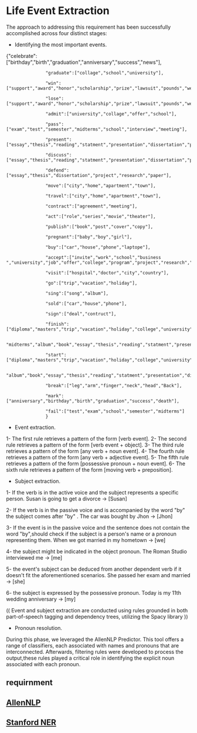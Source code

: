 
# Life Event Extraction

The approach to addressing this requirement has been successfully accomplished across four distinct stages:

- Identifying the most important events.

{"celebrate":["birthday","birth","graduation","anniversary","success","news"],

                   "graduate":["collage","school","university"],
                   
                   "win":["support","award","honor","scholarship","prize","lawsuit","pounds","weight"],
                   
                   "lose":["support","award","honor","scholarship","prize","lawsuit","pounds","weight"],
                   
                   "admit":["university","collage","offer","school"],
                   
                   "pass":["exam","test","semester","midterms","school","interview","meeting"],
                   
                   "present":["essay","thesis","reading","statment","presentation","dissertation","project","research","paper"],
                   
                   "discuss":["essay","thesis","reading","statment","presentation","dissertation","project","research","paper"],
                   
                   "defend":["essay","thesis","dissertation","project","research","paper"],
                   
                   "move":["city","home","apartment","town"],
                 
                   "travel":["city","home","apartment","town"],
                   
                   "contract":["agreement","meeting"],
                   
                   "act":["role","series","movie","theater"],
                   
                   "publish":["book","post","cover","copy"],
                   
                   "pregnant":["baby","boy","girl"],
                   
                   "buy":["car","house","phone","laptope"],
                   
                   "accept":["invite","work","school","business ","university","job","offer","college","program","project","research","paper","invitation"],
                   
                   "visit":["hospital","doctor","city","country"],
                   
                   "go":["trip","vacation","holiday"],
                   
                   "sing":["song","album"],
                   
                   "sold":["car","house","phone"],
                   
                   "sign":["deal","contruct"],
                   
                   "finish":["diploma","masters","trip","vacation","holiday","college","university","job","test","exam","school","semester",
                  
                   "midterms","album","book","essay","thesis","reading","statment","presentation","dissertation","project","research","paper"],
                   
                   "start":["diploma","masters","trip","vacation","holiday","college","university","job","test","exam","school","semester","midterms",
                   
                   "album","book","essay","thesis","reading","statment","presentation","dissertation","project","research","paper"],
                   
                   "break":["leg","arm","finger","neck","head","Back"],
                   
                   "mark":["anniversary","birthday","birth","graduation","success","death"],
                   
                   "fail":["test","exam","school","semester","midterms"]
                   }


- Event extraction.

1-  The first rule retrieves a pattern of the form [verb event].
2-  The second rule retrieves a pattern of the form [verb event + object].
3-  The third rule retrieves a pattern of the form [any verb + noun event].
4-  The fourth rule retrieves a pattern of the form [any verb + adjective event].
5-  The fifth rule retrieves a pattern of the form [possessive pronoun + noun event].
6-  The sixth rule retrieves a pattern of the form [moving verb + preposition].

- Subject extraction.

1-  If the verb is in the active voice and the subject represents a specific person.
    Susan is going to get a divorce  →  [Susan]  

2-  If the verb is in the passive voice and is accompanied by the word "by" the subject comes after "by" .
    The car was bought by Jhon → [Jhon]

3-  If the event is in the passive voice and the sentence does not contain the word "by",should check if the subject is a person's name or a pronoun representing them.
    When we got married in my hometown →  [we]

4-  the subject might be indicated in the object pronoun.
    The Roman Studio interviewed me  →  [me]

5-  the event's subject can be deduced from another dependent verb if it doesn't fit the aforementioned scenarios.
    She passed her exam and married  →  [she] 

6-  the subject is expressed by the possessive pronoun.
    Today is my 11th wedding anniversary → [my] 

(( Event and subject extraction are conducted using rules grounded in both part-of-speech tagging and dependency trees, utilizing the Spacy library ))

- Pronoun resolution.

During this phase, we leveraged the AllenNLP Predictor.
This tool offers a range of classifiers, each associated with names and pronouns that are interconnected. 
Afterwards, filtering rules were developed to process the output,these rules played a critical role in identifying the explicit noun associated with each pronoun.

## requirnment 

[AllenNLP](https://storage.googleapis.com/allennlp-public-models/coref-spanbert-large-2021.03.10.tar.gz)
-------------------------------------------------------------------------------------------------------------------------------------------
[Stanford NER](https://github.com/amiangshu/SentiSE/blob/master/edu/stanford/nlp/models/ner/english.all.3class.caseless.distsim.crf.ser.gz)
-------------------------------------------------------------------------------------------------------------------------------------------


